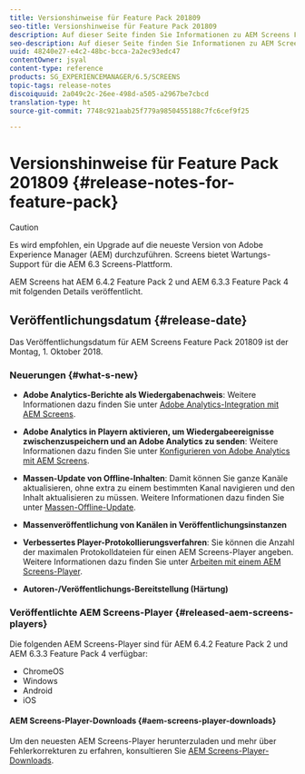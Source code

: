 ```yaml
---
title: Versionshinweise für Feature Pack 201809
seo-title: Versionshinweise für Feature Pack 201809
description: Auf dieser Seite finden Sie Informationen zu AEM Screens Feature Pack 201809, das am Montag, 1. Oktober 2018 veröffentlicht wurde.
seo-description: Auf dieser Seite finden Sie Informationen zu AEM Screens Feature Pack 201809, das am Montag, 1. Oktober 2018 veröffentlicht wurde.
uuid: 48240e27-e4c2-48bc-bcca-2a2ec93edc47
contentOwner: jsyal
content-type: reference
products: SG_EXPERIENCEMANAGER/6.5/SCREENS
topic-tags: release-notes
discoiquuid: 2a049c2c-26ee-498d-a505-a2967be7cbcd
translation-type: ht
source-git-commit: 7748c921aab25f779a9850455188c7fc6cef9f25

---
```



# Versionshinweise für Feature Pack 201809 {#release-notes-for-feature-pack}

>[!CAUTION]
>
>Es wird empfohlen, ein Upgrade auf die neueste Version von Adobe Experience Manager (AEM) durchzuführen. Screens bietet Wartungs-Support für die AEM 6.3 Screens-Plattform.

AEM Screens hat AEM 6.4.2 Feature Pack 2 und AEM 6.3.3 Feature Pack 4 mit folgenden Details veröffentlicht.

## Veröffentlichungsdatum {#release-date}

Das Veröffentlichungsdatum für AEM Screens Feature Pack 201809 ist der Montag, 1. Oktober 2018.

### Neuerungen {#what-s-new}

* **Adobe Analytics-Berichte als Wiedergabenachweis**: Weitere Informationen dazu finden Sie unter [Adobe Analytics-Integration mit AEM Screens](adobe-analytics-integration-aem-screens.md).

* **Adobe Analytics in Playern aktivieren, um Wiedergabeereignisse zwischenzuspeichern und an Adobe Analytics zu senden**: Weitere Informationen dazu finden Sie unter [Konfigurieren von Adobe Analytics mit AEM Screens](configuring-adobe-analytics-aem-screens.md).

* **Massen-Update von Offline-Inhalten**: Damit können Sie ganze Kanäle aktualisieren, ohne extra zu einem bestimmten Kanal navigieren und den Inhalt aktualisieren zu müssen. Weitere Informationen dazu finden Sie unter [Massen-Offline-Update](bulk-offline-update.md).

* **Massenveröffentlichung von Kanälen in Veröffentlichungsinstanzen**
* **Verbessertes Player-Protokollierungsverfahren**: Sie können die Anzahl der maximalen Protokolldateien für einen AEM Screens-Player angeben. Weitere Informationen dazu finden Sie unter [Arbeiten mit einem AEM Screens-Player](working-with-screens-player.md).

* **Autoren-/Veröffentlichungs-Bereitstellung (Härtung)**

### Veröffentlichte AEM Screens-Player {#released-aem-screens-players}

Die folgenden AEM Screens-Player sind für AEM 6.4.2 Feature Pack 2 und AEM 6.3.3 Feature Pack 4 verfügbar:

* ChromeOS
* Windows
* Android
* iOS

#### AEM Screens-Player-Downloads {#aem-screens-player-downloads}

Um den neuesten AEM Screens-Player herunterzuladen und mehr über Fehlerkorrekturen zu erfahren, konsultieren Sie [AEM Screens-Player-Downloads](https://download.macromedia.com/screens/).
